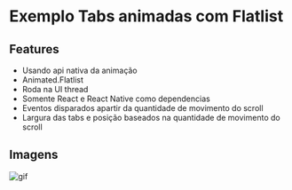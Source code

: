# Exemplo Tabs animadas com Flatlist

## Features
- Usando api nativa da animação
- Animated.Flatlist
- Roda na UI thread
- Somente React e React Native como dependencias
- Eventos disparados apartir da quantidade de movimento do scroll
- Largura das tabs e posição baseados na quantidade de movimento do scroll

## Imagens
![gif](https://i.imgur.com/N5oJlC7.gif)